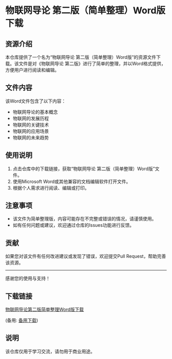 # 物联网导论 第二版（简单整理）Word版下载

## 资源介绍

本仓库提供了一个名为“物联网导论 第二版（简单整理）Word版”的资源文件下载。该文件是对《物联网导论 第二版》进行了简单的整理，并以Word格式提供，方便用户进行阅读和编辑。

## 文件内容

该Word文件包含了以下内容：

- 物联网导论的基本概念
- 物联网的发展历程
- 物联网的关键技术
- 物联网的应用场景
- 物联网的未来趋势

## 使用说明

1. 点击仓库中的下载链接，获取“物联网导论 第二版（简单整理）Word版”文件。
2. 使用Microsoft Word或其他兼容的文档编辑软件打开文件。
3. 根据个人需求进行阅读、编辑或打印。

## 注意事项

- 该文件为简单整理版，内容可能存在不完整或错误的情况，请谨慎使用。
- 如有任何问题或建议，欢迎通过仓库的Issues功能进行反馈。

## 贡献

如果您对该文件有任何改进建议或发现了错误，欢迎提交Pull Request，帮助完善该资源。

---

感谢您的使用与支持！

## 下载链接
[物联网导论第二版简单整理Word版下载](https://pan.quark.cn/s/9925e3638828) 

(备用: [备用下载](https://pan.baidu.com/s/1Pcp2DlPFlk8Po73Alucqcg?pwd=1234))

## 说明

该仓库仅用于学习交流，请勿用于商业用途。
